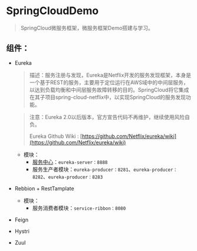 # SpringCloudDemo

> SpringCloud微服务框架，微服务框架Demo搭建与学习。

## 组件：

- Eureka

  > 描述：服务注册与发现，Eureka是Netflix开发的服务发现框架，本身是一个基于REST的服务，主要用于定位运行在AWS域中的中间层服务，以达到负载均衡和中间层服务故障转移的目的。SpringCloud将它集成在其子项目spring-cloud-netflix中，以实现SpringCloud的服务发现功能。

  > 注意：Eureka 2.0以后版本，官方宣告代码不再维护，继续使用风险自负。
  >
  > Eureka Github Wiki : [https://github.com/Netflix/eureka/wiki](https://github.com/Netflix/eureka/wiki)

  - 模块：
    - [服务中心](https://github.com/AlanSGitHub/SpringCloudDemo/tree/master/eureka-server)：`eureka-server：8888`
    - 服务生产者模块：`eureka-producer：8281`、`eureka-producer：8282`、`eureka-producer：8283`

- Rebbion + RestTamplate

  - 模块：
    - 服务消费者模块：`service-ribbon：8080`

- Feign

- Hystri

- Zuul
